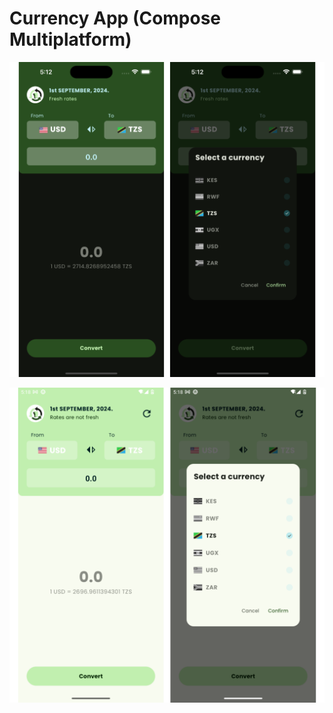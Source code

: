# Currency App (Compose Multiplatform)

![App Image iOS](meta/screenshot-ios.png)

![App Image Android](meta/screenshot-android.png)
